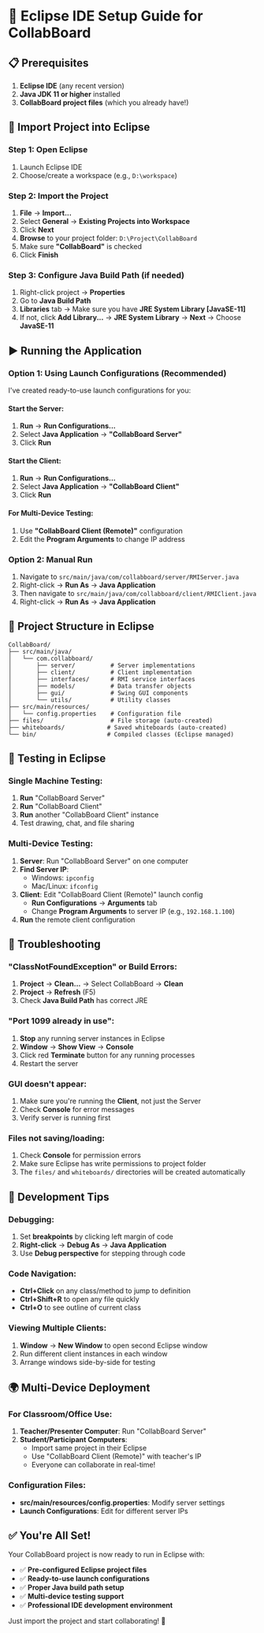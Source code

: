 # 🌟 Eclipse IDE Setup Guide for CollabBoard

## 📋 Prerequisites

1. **Eclipse IDE** (any recent version)
2. **Java JDK 11 or higher** installed
3. **CollabBoard project files** (which you already have!)

## 🚀 Import Project into Eclipse

### Step 1: Open Eclipse
1. Launch Eclipse IDE
2. Choose/create a workspace (e.g., `D:\workspace`)

### Step 2: Import the Project
1. **File** → **Import...**
2. Select **General** → **Existing Projects into Workspace**
3. Click **Next**
4. **Browse** to your project folder: `D:\Project\CollabBoard`
5. Make sure **"CollabBoard"** is checked
6. Click **Finish**

### Step 3: Configure Java Build Path (if needed)
1. Right-click project → **Properties**
2. Go to **Java Build Path**
3. **Libraries** tab → Make sure you have **JRE System Library [JavaSE-11]**
4. If not, click **Add Library...** → **JRE System Library** → **Next** → Choose **JavaSE-11**

## ▶️ Running the Application

### Option 1: Using Launch Configurations (Recommended)

I've created ready-to-use launch configurations for you:

#### Start the Server:
1. **Run** → **Run Configurations...**
2. Select **Java Application** → **"CollabBoard Server"**
3. Click **Run**

#### Start the Client:
1. **Run** → **Run Configurations...**
2. Select **Java Application** → **"CollabBoard Client"**
3. Click **Run**

#### For Multi-Device Testing:
1. Use **"CollabBoard Client (Remote)"** configuration
2. Edit the **Program Arguments** to change IP address

### Option 2: Manual Run
1. Navigate to `src/main/java/com/collabboard/server/RMIServer.java`
2. Right-click → **Run As** → **Java Application**
3. Then navigate to `src/main/java/com/collabboard/client/RMIClient.java`
4. Right-click → **Run As** → **Java Application**

## 🔧 Project Structure in Eclipse

```
CollabBoard/
├── src/main/java/
│   └── com.collabboard/
│       ├── server/          # Server implementations
│       ├── client/          # Client implementation  
│       ├── interfaces/      # RMI service interfaces
│       ├── models/          # Data transfer objects
│       ├── gui/             # Swing GUI components
│       └── utils/           # Utility classes
├── src/main/resources/
│   └── config.properties    # Configuration file
├── files/                   # File storage (auto-created)
├── whiteboards/            # Saved whiteboards (auto-created)
└── bin/                    # Compiled classes (Eclipse managed)
```

## 🎯 Testing in Eclipse

### Single Machine Testing:
1. **Run** "CollabBoard Server"
2. **Run** "CollabBoard Client" 
3. **Run** another "CollabBoard Client" instance
4. Test drawing, chat, and file sharing

### Multi-Device Testing:
1. **Server**: Run "CollabBoard Server" on one computer
2. **Find Server IP**: 
   - Windows: `ipconfig`
   - Mac/Linux: `ifconfig`
3. **Client**: Edit "CollabBoard Client (Remote)" launch config
   - **Run Configurations** → **Arguments** tab
   - Change **Program Arguments** to server IP (e.g., `192.168.1.100`)
4. **Run** the remote client configuration

## 🐛 Troubleshooting

### "ClassNotFoundException" or Build Errors:
1. **Project** → **Clean...** → Select CollabBoard → **Clean**
2. **Project** → **Refresh** (F5)
3. Check **Java Build Path** has correct JRE

### "Port 1099 already in use":
1. **Stop** any running server instances in Eclipse
2. **Window** → **Show View** → **Console**
3. Click red **Terminate** button for any running processes
4. Restart the server

### GUI doesn't appear:
1. Make sure you're running the **Client**, not just the Server
2. Check **Console** for error messages
3. Verify server is running first

### Files not saving/loading:
1. Check **Console** for permission errors
2. Make sure Eclipse has write permissions to project folder
3. The `files/` and `whiteboards/` directories will be created automatically

## 🎨 Development Tips

### Debugging:
1. Set **breakpoints** by clicking left margin of code
2. **Right-click** → **Debug As** → **Java Application**
3. Use **Debug perspective** for stepping through code

### Code Navigation:
- **Ctrl+Click** on any class/method to jump to definition
- **Ctrl+Shift+R** to open any file quickly
- **Ctrl+O** to see outline of current class

### Viewing Multiple Clients:
1. **Window** → **New Window** to open second Eclipse window
2. Run different client instances in each window
3. Arrange windows side-by-side for testing

## 🌍 Multi-Device Deployment

### For Classroom/Office Use:
1. **Teacher/Presenter Computer**: Run "CollabBoard Server"
2. **Student/Participant Computers**: 
   - Import same project in their Eclipse
   - Use "CollabBoard Client (Remote)" with teacher's IP
   - Everyone can collaborate in real-time!

### Configuration Files:
- **src/main/resources/config.properties**: Modify server settings
- **Launch Configurations**: Edit for different server IPs

## ✅ You're All Set!

Your CollabBoard project is now ready to run in Eclipse with:
- ✅ **Pre-configured Eclipse project files**
- ✅ **Ready-to-use launch configurations**
- ✅ **Proper Java build path setup**
- ✅ **Multi-device testing support**
- ✅ **Professional IDE development environment**

Just import the project and start collaborating! 🎉

